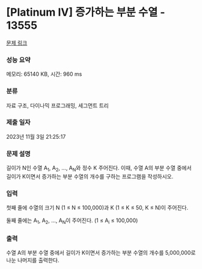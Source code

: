 # [Platinum IV] 증가하는 부분 수열 - 13555 

[문제 링크](https://www.acmicpc.net/problem/13555) 

### 성능 요약

메모리: 65140 KB, 시간: 960 ms

### 분류

자료 구조, 다이나믹 프로그래밍, 세그먼트 트리

### 제출 일자

2023년 11월 3일 21:25:17

### 문제 설명

<p>길이가 N인 수열 A<sub>1</sub>, A<sub>2</sub>, ..., A<sub>N</sub>와 정수 K 주어진다. 이때, 수열 A의 부분 수열 중에서 길이가 K이면서 증가하는 부분 수열의 개수를 구하는 프로그램을 작성하시오.</p>

### 입력 

 <p>첫째 줄에 수열의 크기 N (1 ≤ N ≤ 100,000)과 K (1 ≤ K ≤ 50, K ≤ N)이 주어진다.</p>

<p>둘째 줄에는 A<sub>1</sub>, A<sub>2</sub>, ..., A<sub>N</sub>이 주어진다. (1 ≤ A<sub>i</sub> ≤ 100,000)</p>

### 출력 

 <p>수열 A의 부분 수열 중에서 길이가 K이면서 증가하는 부분 수열의 개수를 5,000,000로 나눈 나머지를 출력한다.</p>

